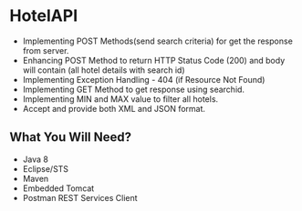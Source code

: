 # HotelAPI

- Implementing POST Methods(send search criteria) for get the response from server.
- Enhancing POST Method to return HTTP Status Code (200) and body will contain (all hotel details with search id)
- Implementing Exception Handling - 404 (if Resource Not Found)
- Implementing GET Method to get response using searchid.
- Implementing MIN and MAX value to filter all hotels.
- Accept and provide both XML and JSON format.


## What You Will Need?

- Java 8
- Eclipse/STS
- Maven
- Embedded Tomcat
- Postman REST Services Client
